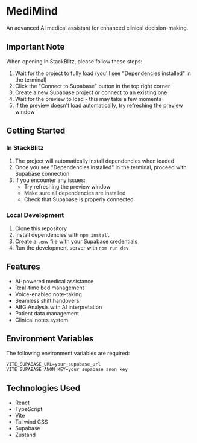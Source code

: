 # MediMind

An advanced AI medical assistant for enhanced clinical decision-making. 

## Important Note

When opening in StackBlitz, please follow these steps:
1. Wait for the project to fully load (you'll see "Dependencies installed" in the terminal)
2. Click the "Connect to Supabase" button in the top right corner
3. Create a new Supabase project or connect to an existing one
4. Wait for the preview to load - this may take a few moments
5. If the preview doesn't load automatically, try refreshing the preview window

## Getting Started

### In StackBlitz
1. The project will automatically install dependencies when loaded
2. Once you see "Dependencies installed" in the terminal, proceed with Supabase connection
3. If you encounter any issues:
   - Try refreshing the preview window
   - Make sure all dependencies are installed
   - Check that Supabase is properly connected

### Local Development
1. Clone this repository
2. Install dependencies with `npm install`
3. Create a `.env` file with your Supabase credentials
4. Run the development server with `npm run dev`

## Features

- AI-powered medical assistance
- Real-time bed management
- Voice-enabled note-taking
- Seamless shift handovers
- ABG Analysis with AI interpretation
- Patient data management
- Clinical notes system

## Environment Variables

The following environment variables are required:

```env
VITE_SUPABASE_URL=your_supabase_url
VITE_SUPABASE_ANON_KEY=your_supabase_anon_key
```

## Technologies Used

- React
- TypeScript
- Vite
- Tailwind CSS
- Supabase
- Zustand